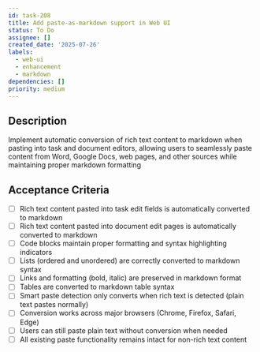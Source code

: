 ```yaml
---
id: task-208
title: Add paste-as-markdown support in Web UI
status: To Do
assignee: []
created_date: '2025-07-26'
labels:
  - web-ui
  - enhancement
  - markdown
dependencies: []
priority: medium
---
```


## Description

Implement automatic conversion of rich text content to markdown when pasting into task and document editors, allowing users to seamlessly paste content from Word, Google Docs, web pages, and other sources while maintaining proper markdown formatting

## Acceptance Criteria

- [ ] Rich text content pasted into task edit fields is automatically converted to markdown
- [ ] Rich text content pasted into document edit pages is automatically converted to markdown
- [ ] Code blocks maintain proper formatting and syntax highlighting indicators
- [ ] Lists (ordered and unordered) are correctly converted to markdown syntax
- [ ] Links and formatting (bold, italic) are preserved in markdown format
- [ ] Tables are converted to markdown table syntax
- [ ] Smart paste detection only converts when rich text is detected (plain text pastes normally)
- [ ] Conversion works across major browsers (Chrome, Firefox, Safari, Edge)
- [ ] Users can still paste plain text without conversion when needed
- [ ] All existing paste functionality remains intact for non-rich text content
